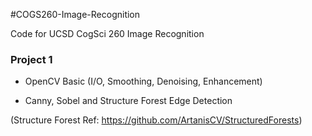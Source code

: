 #COGS260-Image-Recognition

Code for UCSD CogSci 260 Image Recognition

### Project 1

* OpenCV Basic (I/O, Smoothing, Denoising, Enhancement)

* Canny, Sobel and Structure Forest Edge Detection

(Structure Forest Ref: https://github.com/ArtanisCV/StructuredForests)
